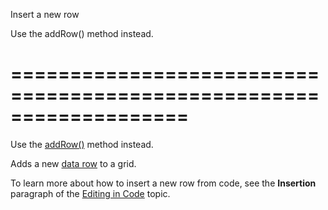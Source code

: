 <!--**
/*-------------------------------------------
    Auto-generated file. Do not modify.
-------------------------------------------

**-->
<!--d-->
Insert a new row
<!--/d-->
<!--dep-->Use the addRow() method instead.<!--/dep-->
===================================================================
===================================================================

<!--deprecated-->
Use the [addRow()](/Documentation/ApiReference/UI_Widgets/dxDataGrid/Methods/#addRow) method instead.
<!--/deprecated--><!--shortDescription-->
Adds a new [data row](/Documentation/Guide/UI_Widgets/Data_Grid/Visual_Elements/#Grid_Rows) to a grid.
<!--/shortDescription-->

<!--fullDescription-->
To learn more about how to insert a new row from code, see the **Insertion** paragraph of the [Editing in Code](/Documentation/Guide/UI_Widgets/Data_Grid/Data_Editing/#Editing_in_Code) topic.
<!--/fullDescription-->